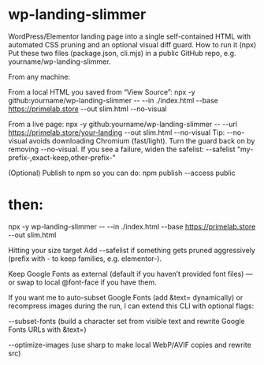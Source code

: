 # wp-landing-slimmer
WordPress/Elementor landing page into a single self-contained HTML with automated CSS pruning and an optional visual diff guard.
How to run it (npx)
Put these two files (package.json, cli.mjs) in a public GitHub repo, e.g. yourname/wp-landing-slimmer.

From any machine:

From a local HTML you saved from “View Source”:
npx -y github:yourname/wp-landing-slimmer -- --in ./index.html --base https://primelab.store --out slim.html --no-visual

From a live page:
npx -y github:yourname/wp-landing-slimmer -- --url https://primelab.store/your-landing --out slim.html --no-visual
Tip: --no-visual avoids downloading Chromium (fast/light).
Turn the guard back on by removing --no-visual. If you see a failure, widen the safelist:
--safelist "my-prefix-,exact-keep,other-prefix-"

(Optional) Publish to npm so you can do:
npm publish --access public
# then:
npx -y wp-landing-slimmer -- --in ./index.html --base https://primelab.store --out slim.html

Hitting your size target
Add --safelist if something gets pruned aggressively (prefix with - to keep families, e.g. elementor-).

Keep Google Fonts as external (default if you haven’t provided font files) — or swap to local @font-face if you have them.

If you want me to auto-subset Google Fonts (add &text= dynamically) or recompress images during the run, I can extend this CLI with optional flags:

--subset-fonts (build a character set from visible text and rewrite Google Fonts URLs with &text=)

--optimize-images (use sharp to make local WebP/AVIF copies and rewrite src)

